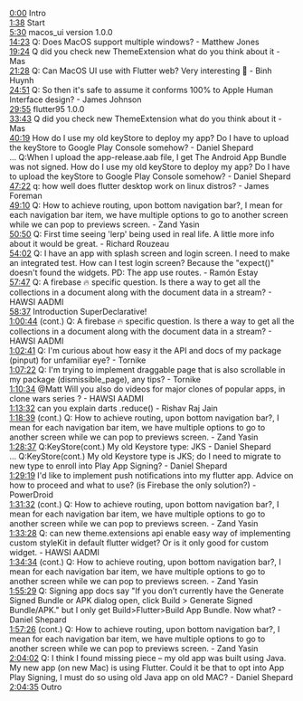 [0:00](https://www.youtube.com/watch?v=OSGLv5vPJXU&t=0m00s) Intro  
[1:38](https://www.youtube.com/watch?v=OSGLv5vPJXU&t=1m38s) Start  
[5:30](https://www.youtube.com/watch?v=OSGLv5vPJXU&t=5m30s) macos_ui version 1.0.0  
[14:23](https://www.youtube.com/watch?v=OSGLv5vPJXU&t=14m23s) Q: Does MacOS support multiple windows? - Matthew Jones  
[19:24](https://www.youtube.com/watch?v=OSGLv5vPJXU&t=19m24s) Q did you check new ThemeExtension what do you think about it - Mas  
[21:28](https://www.youtube.com/watch?v=OSGLv5vPJXU&t=21m28s) Q: Can MacOS UI use with Flutter web? Very interesting 🙂 - Binh Huynh  
[24:51](https://www.youtube.com/watch?v=OSGLv5vPJXU&t=24m51s) Q: So then it's safe to assume it conforms 100% to Apple Human Interface design? - James Johnson  
[29:55](https://www.youtube.com/watch?v=OSGLv5vPJXU&t=29m55s) flutter95 1.0.0  
[33:43](https://www.youtube.com/watch?v=OSGLv5vPJXU&t=33m43s) Q did you check new ThemeExtension what do you think about it - Mas  
[40:19](https://www.youtube.com/watch?v=OSGLv5vPJXU&t=40m19s) How do I use my old keyStore to deploy my app? Do I have to upload the keyStore to Google Play Console somehow? - Daniel Shepard  
... Q:When I upload the app-release.aab file, I get The Android App Bundle was not signed. How do I use my old keyStore to deploy my app? Do I have to upload the keyStore to Google Play Console somehow? - Daniel Shepard  
[47:22](https://www.youtube.com/watch?v=OSGLv5vPJXU&t=47m22s) q: how well does flutter desktop work on linux distros? - James Foreman  
[49:10](https://www.youtube.com/watch?v=OSGLv5vPJXU&t=49m10s) Q: How to achieve routing, upon bottom navigation bar?, I mean for each navigation bar item, we have multiple options to go to another screen while we can pop to previews screen. - Zand Yasin  
[50:50](https://www.youtube.com/watch?v=OSGLv5vPJXU&t=50m50s) Q: First time seeing 'lerp' being used in real life. A little more info about it would be great. - Richard Rouzeau  
[54:02](https://www.youtube.com/watch?v=OSGLv5vPJXU&t=54m02s) Q: I have an app with splash screen and login screen. I need to make an integrated test. How can I test login screen? Because the "expect()" doesn't found the widgets. PD: The app use routes. - Ramón Estay  
[57:47](https://www.youtube.com/watch?v=OSGLv5vPJXU&t=57m47s) Q: A firebase 🔥 specific question. Is there a way to get all the collections in a document along with the document data in a stream? - HAWSI AADMI  
[58:37](https://www.youtube.com/watch?v=OSGLv5vPJXU&t=58m37s) Introduction SuperDeclarative!  
[1:00:44](https://www.youtube.com/watch?v=OSGLv5vPJXU&t=1h00m44s) (cont.) Q: A firebase 🔥 specific question. Is there a way to get all the collections in a document along with the document data in a stream? - HAWSI AADMI  
[1:02:41](https://www.youtube.com/watch?v=OSGLv5vPJXU&t=1h02m41s) Q: I'm curious about how easy it the API and docs of my package (pinput) for unfamiliar eye? - Tornike  
[1:07:22](https://www.youtube.com/watch?v=OSGLv5vPJXU&t=1h07m22s) Q: I'm trying to implement draggable page that is also scrollable in my package (dismissible_page), any tips? - Tornike  
[1:10:34](https://www.youtube.com/watch?v=OSGLv5vPJXU&t=1h10m34s) @Matt Will you also do videos for major clones of popular apps, in clone wars series ? - HAWSI AADMI  
[1:13:32](https://www.youtube.com/watch?v=OSGLv5vPJXU&t=1h13m32s) can you explain darts .reduce() - Rishav Raj Jain  
[1:18:39](https://www.youtube.com/watch?v=OSGLv5vPJXU&t=1h18m39s) (cont.) Q: How to achieve routing, upon bottom navigation bar?, I mean for each navigation bar item, we have multiple options to go to another screen while we can pop to previews screen. - Zand Yasin  
[1:28:37](https://www.youtube.com/watch?v=OSGLv5vPJXU&t=1h28m37s) Q:KeyStore(cont.) My old Keystore type: JKS - Daniel Shepard  
... Q:KeyStore(cont.) My old Keystore type is JKS; do I need to migrate to new type to enroll into Play App Signing? - Daniel Shepard  
[1:29:19](https://www.youtube.com/watch?v=OSGLv5vPJXU&t=1h29m19s) I'd like to implement push notifications into my flutter app. Advice on how to proceed and what to use? (is Firebase the only solution?) - PowerDroid  
[1:31:32](https://www.youtube.com/watch?v=OSGLv5vPJXU&t=1h31m32s) (cont.) Q: How to achieve routing, upon bottom navigation bar?, I mean for each navigation bar item, we have multiple options to go to another screen while we can pop to previews screen. - Zand Yasin  
[1:33:28](https://www.youtube.com/watch?v=OSGLv5vPJXU&t=1h33m28s) Q: can new theme.extensions api enable easy way of implementing custom styleKit in default flutter widget? Or is it only good for custom widget. - HAWSI AADMI  
[1:34:34](https://www.youtube.com/watch?v=OSGLv5vPJXU&t=1h34m34s) (cont.) Q: How to achieve routing, upon bottom navigation bar?, I mean for each navigation bar item, we have multiple options to go to another screen while we can pop to previews screen. - Zand Yasin  
[1:55:29](https://www.youtube.com/watch?v=OSGLv5vPJXU&t=1h55m29s) Q: Signing app docs say "If you don’t currently have the Generate Signed Bundle or APK dialog open, click Build > Generate Signed Bundle/APK." but I only get Build>Flutter>Build App Bundle. Now what? - Daniel Shepard  
[1:57:26](https://www.youtube.com/watch?v=OSGLv5vPJXU&t=1h57m26s) (cont.) Q: How to achieve routing, upon bottom navigation bar?, I mean for each navigation bar item, we have multiple options to go to another screen while we can pop to previews screen. - Zand Yasin  
[2:04:02](https://www.youtube.com/watch?v=OSGLv5vPJXU&t=2h04m02s) Q: I think I found missing piece – my old app was built using Java. My new app (on new Mac) is using Flutter. Could it be that to opt into App Play Signing, I must do so using old Java app on old MAC? - Daniel Shepard  
[2:04:35](https://www.youtube.com/watch?v=OSGLv5vPJXU&t=2h04m35s) Outro  
